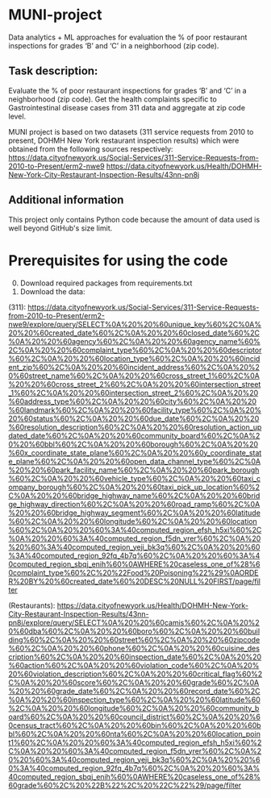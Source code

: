 # MUNI-project
Data analytics + ML approaches for evaluation the % of poor restaurant inspections for grades ‘B’ and ‘C’ in a neighborhood (zip code).

## Task description:
Evaluate the % of poor restaurant inspections for grades ‘B’ and ‘C’ in a neighborhood (zip code).
Get the health complaints specific to Gastrointestinal disease cases from 311 data and aggregate at zip code level.

MUNI project is based on two datasets (311 service requests from 2010 to present, DOHMH New York restaurant inspection results) which were obtained
from the following sources respectively:
https://data.cityofnewyork.us/Social-Services/311-Service-Requests-from-2010-to-Present/erm2-nwe9
https://data.cityofnewyork.us/Health/DOHMH-New-York-City-Restaurant-Inspection-Results/43nn-pn8j

## Additional information
This project only contains Python code because the amount of data used is well beyond GitHub's size limit.

# Prerequisites for using the code
0. Download required packages from requirements.txt
1. Download the data:

(311): https://data.cityofnewyork.us/Social-Services/311-Service-Requests-from-2010-to-Present/erm2-nwe9/explore/query/SELECT%0A%20%20%60unique_key%60%2C%0A%20%20%60created_date%60%2C%0A%20%20%60closed_date%60%2C%0A%20%20%60agency%60%2C%0A%20%20%60agency_name%60%2C%0A%20%20%60complaint_type%60%2C%0A%20%20%60descriptor%60%2C%0A%20%20%60location_type%60%2C%0A%20%20%60incident_zip%60%2C%0A%20%20%60incident_address%60%2C%0A%20%20%60street_name%60%2C%0A%20%20%60cross_street_1%60%2C%0A%20%20%60cross_street_2%60%2C%0A%20%20%60intersection_street_1%60%2C%0A%20%20%60intersection_street_2%60%2C%0A%20%20%60address_type%60%2C%0A%20%20%60city%60%2C%0A%20%20%60landmark%60%2C%0A%20%20%60facility_type%60%2C%0A%20%20%60status%60%2C%0A%20%20%60due_date%60%2C%0A%20%20%60resolution_description%60%2C%0A%20%20%60resolution_action_updated_date%60%2C%0A%20%20%60community_board%60%2C%0A%20%20%60bbl%60%2C%0A%20%20%60borough%60%2C%0A%20%20%60x_coordinate_state_plane%60%2C%0A%20%20%60y_coordinate_state_plane%60%2C%0A%20%20%60open_data_channel_type%60%2C%0A%20%20%60park_facility_name%60%2C%0A%20%20%60park_borough%60%2C%0A%20%20%60vehicle_type%60%2C%0A%20%20%60taxi_company_borough%60%2C%0A%20%20%60taxi_pick_up_location%60%2C%0A%20%20%60bridge_highway_name%60%2C%0A%20%20%60bridge_highway_direction%60%2C%0A%20%20%60road_ramp%60%2C%0A%20%20%60bridge_highway_segment%60%2C%0A%20%20%60latitude%60%2C%0A%20%20%60longitude%60%2C%0A%20%20%60location%60%2C%0A%20%20%60%3A%40computed_region_efsh_h5xi%60%2C%0A%20%20%60%3A%40computed_region_f5dn_yrer%60%2C%0A%20%20%60%3A%40computed_region_yeji_bk3q%60%2C%0A%20%20%60%3A%40computed_region_92fq_4b7q%60%2C%0A%20%20%60%3A%40computed_region_sbqj_enih%60%0AWHERE%20caseless_one_of%28%60complaint_type%60%2C%20%22Food%20Poisoning%22%29%0AORDER%20BY%20%60created_date%60%20DESC%20NULL%20FIRST/page/filter

(Restaurants): https://data.cityofnewyork.us/Health/DOHMH-New-York-City-Restaurant-Inspection-Results/43nn-pn8j/explore/query/SELECT%0A%20%20%60camis%60%2C%0A%20%20%60dba%60%2C%0A%20%20%60boro%60%2C%0A%20%20%60building%60%2C%0A%20%20%60street%60%2C%0A%20%20%60zipcode%60%2C%0A%20%20%60phone%60%2C%0A%20%20%60cuisine_description%60%2C%0A%20%20%60inspection_date%60%2C%0A%20%20%60action%60%2C%0A%20%20%60violation_code%60%2C%0A%20%20%60violation_description%60%2C%0A%20%20%60critical_flag%60%2C%0A%20%20%60score%60%2C%0A%20%20%60grade%60%2C%0A%20%20%60grade_date%60%2C%0A%20%20%60record_date%60%2C%0A%20%20%60inspection_type%60%2C%0A%20%20%60latitude%60%2C%0A%20%20%60longitude%60%2C%0A%20%20%60community_board%60%2C%0A%20%20%60council_district%60%2C%0A%20%20%60census_tract%60%2C%0A%20%20%60bin%60%2C%0A%20%20%60bbl%60%2C%0A%20%20%60nta%60%2C%0A%20%20%60location_point1%60%2C%0A%20%20%60%3A%40computed_region_efsh_h5xi%60%2C%0A%20%20%60%3A%40computed_region_f5dn_yrer%60%2C%0A%20%20%60%3A%40computed_region_yeji_bk3q%60%2C%0A%20%20%60%3A%40computed_region_92fq_4b7q%60%2C%0A%20%20%60%3A%40computed_region_sbqj_enih%60%0AWHERE%20caseless_one_of%28%60grade%60%2C%20%22B%22%2C%20%22C%22%29/page/filter

